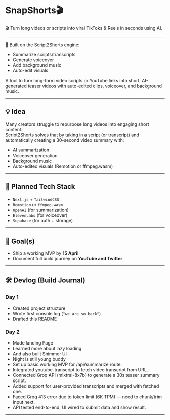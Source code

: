 # SnapShorts🎬

🎬 Turn long videos or scripts into viral TikToks & Reels in seconds using AI.

---

🧠 Built on the Script2Shorts engine:

- Summarize scripts/transcripts
- Generate voiceover
- Add background music
- Auto-edit visuals

A tool to turn long-form video scripts or YouTube links into short, AI-generated teaser videos with auto-edited clips, voiceover, and background music.

---

## 💡 Idea

Many creators struggle to repurpose long videos into engaging short content.  
Script2Shorts solves that by taking in a script (or transcript) and automatically creating a 30-second video summary with:

- AI summarization
- Voiceover generation
- Background music
- Auto-edited visuals (Remotion or ffmpeg.wasm)

---

## 🔧 Planned Tech Stack

- `Next.js` + `TailwindCSS`
- `Remotion` or `ffmpeg.wasm`
- `OpenAI` (for summarization)
- `ElevenLabs` (for voiceover)
- `Supabase` (for auth + storage)

---

## 🚀 Goal(s)

- Ship a working MVP by **15 April**
- Document full build journey on **YouTube and Twitter**

---

## 🛠️ Devlog (Build Journal)

### Day 1

- Created project structure
- Wrote first console log (`"we are so back"`)
- Drafted this README

### Day 2

- Made landing Page
- Learned more about lazy loading
- And also built Shimmer UI
- Night is still young buddy
- Set up basic working MVP for /api/summarize route.
- Integrated youtube-transcript to fetch video transcript from URL.
- Connected Groq API (mixtral-8x7b) to generate a 30s teaser summary script.
- Added support for user-provided transcripts and merged with fetched one.
- Faced Groq 413 error due to token limit (6K TPM) — need to chunk/trim input next.
- API tested end-to-end, UI wired to submit data and show result.
<!-- I’ll keep adding logs like this under the devlog section day-wise -->

---
